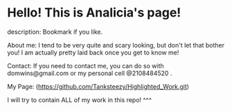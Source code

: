 <html>
 
<body>
 
<h1>Hello! This is Analicia's page!</h1>

<p>description: Bookmark if you like.</p>

</body> About me: I tend to be very quite and scary looking, 
but don't let that bother you! I am actually pretty laid back once you get to know me!
 
<p> Contact: If you need to contact me, you can do so with
domwins@gmail.com or my personal cell @2108484520 .</p>
 
My Page: (https://github.com/Tanksteezy/Highlighted_Work.git)

<body>I will try to contain ALL of my work in this repo! ^^^


